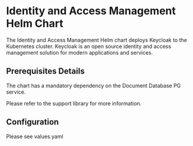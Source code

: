 # Identity and Access Management Helm Chart

The Identity and Access Management Helm chart deploys
Keycloak to the Kubernetes cluster.
Keycloak is an open source identity and access
management solution for modern applications and services.

## Prerequisites Details

The chart has a mandatory dependency on the Document Database PG service.

Please refer to the support library for more information.

## Configuration

Please see values.yaml
